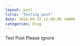 ```yaml
---
layout: post
title: "Testing post"
date: 2024-09-15 12:00:00 +0000
categories: blog
---
```


Test Post Please Ignore
